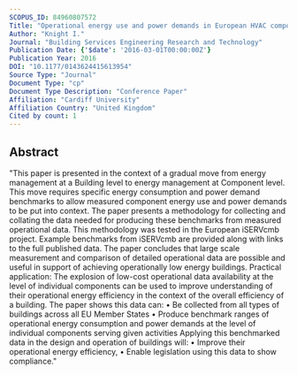 ```yaml
---
SCOPUS_ID: 84960807572
Title: "Operational energy use and power demands in European HVAC components"
Author: "Knight I."
Journal: "Building Services Engineering Research and Technology"
Publication Date: {'$date': '2016-03-01T00:00:00Z'}
Publication Year: 2016
DOI: "10.1177/0143624415613954"
Source Type: "Journal"
Document Type: "cp"
Document Type Description: "Conference Paper"
Affiliation: "Cardiff University"
Affiliation Country: "United Kingdom"
Cited by count: 1
---
```


## Abstract
"This paper is presented in the context of a gradual move from energy management at a Building level to energy management at Component level. This move requires specific energy consumption and power demand benchmarks to allow measured component energy use and power demands to be put into context. The paper presents a methodology for collecting and collating the data needed for producing these benchmarks from measured operational data. This methodology was tested in the European iSERVcmb project. Example benchmarks from iSERVcmb are provided along with links to the full published data. The paper concludes that large scale measurement and comparison of detailed operational data are possible and useful in support of achieving operationally low energy buildings. Practical application: The explosion of low-cost operational data availability at the level of individual components can be used to improve understanding of their operational energy efficiency in the context of the overall efficiency of a building. The paper shows this data can: • Be collected from all types of buildings across all EU Member States • Produce benchmark ranges of operational energy consumption and power demands at the level of individual components serving given activities Applying this benchmarked data in the design and operation of buildings will: • Improve their operational energy efficiency, • Enable legislation using this data to show compliance."
